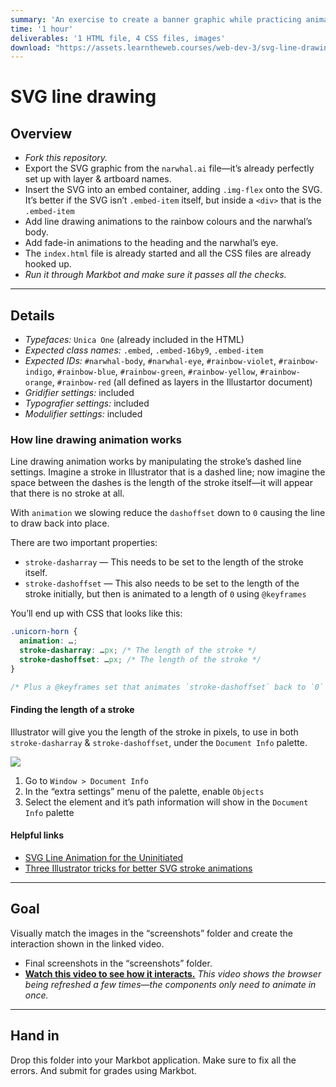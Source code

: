 ```yaml
---
summary: 'An exercise to create a banner graphic while practicing animating SVG strokes using stroke-dashoffset.'
time: '1 hour'
deliverables: '1 HTML file, 4 CSS files, images'
download: "https://assets.learntheweb.courses/web-dev-3/svg-line-drawing-download.zip"
---
```


# SVG line drawing

## Overview

- *Fork this repository.*
- Export the SVG graphic from the `narwhal.ai` file—it’s already perfectly set up with layer & artboard names.
- Insert the SVG into an embed container, adding `.img-flex` onto the SVG.
  It’s better if the SVG isn’t `.embed-item` itself, but inside a `<div>` that is the `.embed-item`
- Add line drawing animations to the rainbow colours and the narwhal’s body.
- Add fade-in animations to the heading and the narwhal’s eye.
- The `index.html` file is already started and all the CSS files are already hooked up.
- *Run it through Markbot and make sure it passes all the checks.*

---

## Details

- *Typefaces:* `Unica One` (already included in the HTML)
- *Expected class names:* `.embed`, `.embed-16by9`, `.embed-item`
- *Expected IDs:* `#narwhal-body`, `#narwhal-eye`, `#rainbow-violet`, `#rainbow-indigo`, `#rainbow-blue`, `#rainbow-green`, `#rainbow-yellow`, `#rainbow-orange`, `#rainbow-red` (all defined as layers in the Illustartor document)
- *Gridifier settings:* included
- *Typografier settings:* included
- *Modulifier settings:* included

### How line drawing animation works

Line drawing animation works by manipulating the stroke’s dashed line settings. Imagine a stroke in Illustrator that is a dashed line; now imagine the space between the dashes is the length of the stroke itself—it will appear that there is no stroke at all.

With `animation` we slowing reduce the `dashoffset` down to `0` causing the line to draw back into place.

There are two important properties:

- `stroke-dasharray` — This needs to be set to the length of the stroke itself.
- `stroke-dashoffset` — This also needs to be set to the length of the stroke initially, but then is animated to a length of `0` using `@keyframes`

You’ll end up with CSS that looks like this:

```css
.unicorn-horn {
  animation: …;
  stroke-dasharray: …px; /* The length of the stroke */
  stroke-dashoffset: …px; /* The length of the stroke */
}

/* Plus a @keyframes set that animates `stroke-dashoffset` back to `0` */
```

#### Finding the length of a stroke

Illustrator will give you the length of the stroke in pixels, to use in both `stroke-dasharray` & `stroke-dashoffset`, under the `Document Info` palette.

![](.readme/illustrator.jpg)

1. Go to `Window > Document Info`
2. In the “extra settings” menu of the palette, enable `Objects`
3. Select the element and it’s path information will show in the `Document Info` palette

#### Helpful links

- [SVG Line Animation for the Uninitiated](https://medium.com/bitmatica-lab/svg-line-animation-for-the-uninitiated-5a65d91c6044)
- [Three Illustrator tricks for better SVG stroke animations](http://valhead.com/2017/03/03/three-illustrator-tricks-for-better-svg-stroke-animations/)

---

## Goal

Visually match the images in the “screenshots” folder and create the interaction shown in the linked video.

- Final screenshots in the “screenshots” folder.
- [**Watch this video to see how it interacts.**](https://video-assets.learntheweb.courses/web-dev-3/svg-line-drawing.mp4)
  *This video shows the browser being refreshed a few times—the components only need to animate in once.*

---

## Hand in

Drop this folder into your Markbot application. Make sure to fix all the errors. And submit for grades using Markbot.
